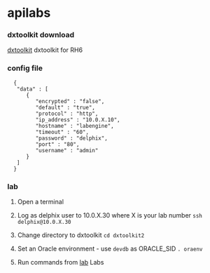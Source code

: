 # apilabs

### dxtoolkit download
[dxtoolkit](https://github.com/delphix/dxtoolkit/releases/download/v2.4.13/dxtoolkit2-v2.4.13-redhat6-installer.tar.gz) dxtoolkit for RH6


### config file
  
```  
  {
   "data" : [
      {
         "encrypted" : "false",
         "default" : "true",
         "protocol" : "http",
         "ip_address" : "10.0.X.10",
         "hostname" : "labengine",
         "timeout" : "60",
         "password" : "delphix",
         "port" : "80",
         "username" : "admin"
      }
   ]
  }
```

### lab 

1. Open a terminal
2. Log as delphix user to 10.0.X.30 where X is your lab number
 `ssh delphix@10.0.X.30` 

3. Change directory to dxtoolkit 
  `cd dxtoolkit2`
4. Set an Oracle environment - use `devdb` as ORACLE_SID
   `. oraenv`
5. Run commands from [lab](lab.md) Labs


